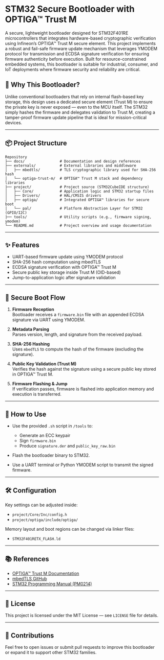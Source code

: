 # STM32 Secure Bootloader with OPTIGA™ Trust M

A secure, lightweight bootloader designed for STM32F401RE microcontrollers that integrates hardware-based cryptographic verification using Infineon’s OPTIGA™ Trust M secure element. This project implements a robust and fail-safe firmware update mechanism that leverages YMODEM protocol for transmission and ECDSA signature verification for ensuring firmware authenticity before execution. Built for resource-constrained embedded systems, this bootloader is suitable for industrial, consumer, and IoT deployments where firmware security and reliability are critical.

## 🚀 Why This Bootloader?
Unlike conventional bootloaders that rely on internal flash-based key storage, this design uses a dedicated secure element (Trust M) to ensure the private key is never exposed — even to the MCU itself. The STM32 simply hashes the firmware and delegates validation to Trust M, creating a tamper-proof firmware update pipeline that is ideal for mission-critical devices.

---

## 📦 Project Structure 

```
Repository
├── docs/                # Documentation and design references
├── externals/           # External libraries and middleware
│   ├── mbedtls/         # TLS cryptographic library used for SHA-256 hash
│   └── optiga-trust-m/  # OPTIGA™ Trust M stack and dependency libraries
├── project/             # Project source (STM32CubeIDE structure)
│   ├── Core/            # Application logic and STM32 startup files
│   ├── Drivers/         # HAL/CMSIS drivers
│   ├── optiga/          # Integrated OPTIGA™ libraries for secure boot
│   └── pal/             # Platform Abstraction Layer for STM32 (GPIO/I2C)
├── tools/               # Utility scripts (e.g., firmware signing, ymodem)
└── README.md            # Project overview and usage documentation
```

---

## ✨ Features

- UART-based firmware update using YMODEM protocol
- SHA-256 hash computation using mbedTLS
- ECDSA signature verification with OPTIGA™ Trust M
- Secure public key storage inside Trust M (OID-based)
- Jump-to-application logic after signature validation

---

## 🔐 Secure Boot Flow

1. **Firmware Reception**  
   Bootloader receives a `firmware.bin` file with an appended ECDSA signature via UART using YMODEM.

2. **Metadata Parsing**  
   Parses version, length, and signature from the received payload.

3. **SHA-256 Hashing**  
   Uses `mbedTLS` to compute the hash of the firmware (excluding the signature).

4. **Public Key Validation (Trust M)**  
   Verifies the hash against the signature using a secure public key stored in OPTIGA™ Trust M.

5. **Firmware Flashing & Jump**  
   If verification passes, firmware is flashed into application memory and execution is transferred.

---

## 🧪 How to Use

- Use the provided `.sh` script in `/tools` to:
  - Generate an ECC keypair
  - Sign `firmware.bin`
  - Produce `signature.der` and `public_key_raw.bin`

- Flash the bootloader binary to STM32.

- Use a UART terminal or Python YMODEM script to transmit the signed firmware.

---

## 🛠️ Configuration

Key settings can be adjusted inside:
- `project/Core/Inc/config.h`
- `project/optiga/include/optiga/`

Memory layout and boot regions can be changed via linker files:
- `STM32F401RETX_FLASH.ld`

---

## 📚 References

- [OPTIGA™ Trust M Documentation](https://www.infineon.com/trustm)
- [mbedTLS GitHub](https://github.com/Mbed-TLS/mbedtls)
- [STM32 Programming Manual (PM0214)](https://www.st.com/resource/en/programming_manual/dm00046982.pdf)

---

## 🧩 License

This project is licensed under the MIT License — see `LICENSE` file for details.

---

## 📣 Contributions

Feel free to open issues or submit pull requests to improve this bootloader or expand it to support other STM32 families.
